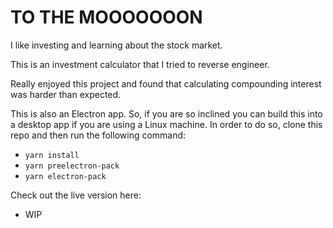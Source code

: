 # TO THE MOOOOOOON

I like investing and learning about the stock market.

This is an investment calculator that I tried to reverse engineer.

Really enjoyed this project and found that calculating compounding interest was harder than expected.

This is also an Electron app. So, if you are so inclined you can build this into a desktop app
if you are using a Linux machine. In order to do so, clone this repo and then run the following command:

- `yarn install`
- `yarn preelectron-pack`
- `yarn electron-pack`

Check out the live version here:

- WIP
